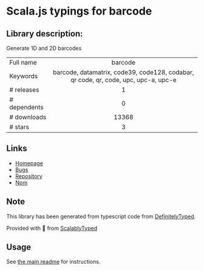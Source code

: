 
# Scala.js typings for barcode


## Library description:
Generate 1D and 2D barcodes

|                    |                 |
| ------------------ | :-------------: |
| Full name          | barcode |
| Keywords           | barcode, datamatrix, code39, code128, codabar, qr code, qr, code, upc, upc-a, upc-e |
| # releases         | 1 |
| # dependents       | 0 |
| # downloads        | 13368 |
| # stars            | 3 |

## Links
- [Homepage](https://github.com/samt/barcode)
- [Bugs](https://github.com/samt/barcode/issues)
- [Repository](https://github.com/samt/barcode)
- [Npm](https://www.npmjs.com/package/barcode)
    


## Note
This library has been generated from typescript code from [DefinitelyTyped](https://definitelytyped.org).

Provided with :purple_heart: from [ScalablyTyped](https://github.com/oyvindberg/ScalablyTyped)

## Usage
See [the main readme](../../readme.md) for instructions.


